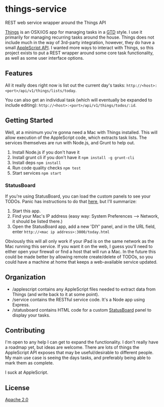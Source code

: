 # things-service
REST web service wrapper around the Things API

[Things](https://culturedcode.com/things/) is an OSX/iOS app for managing tasks in a [GTD](http://gettingthingsdone.com/) style. I use it primarily for managing recurring tasks around the house. Things does not include much in the way of 3rd-party integration, however, they do have a small [AppleScript API](http://downloads.culturedcode.com/things/download/ThingsAppleScriptGuide.pdf). I wanted more ways to interact with Things, so this project exists to put a REST wrapper around some core task functionality, as well as some user interface options.

## Features

All it really does right now is list out the current day's tasks: `http://<host>:<port>/api/v1/things/lists/today`.

You can also get an individual task (which will eventually be expanded to include editing): `http://<host>:<port>/api/v1/things/todos/:id`. 

## Getting Started

Well, at a minimum you're gonna need a Mac with Things installed. This will allow execution of the AppleScript code, which extracts task lists. The services themselves are run with Node.js, and Grunt to help out.

1. Install Node.js if you don't have it
1. Install grunt cli if you don't have it `npm install -g grunt-cli`
1. Install deps `npm install`
1. Run code quality checks `npm test`
1. Start services `npm start`

### StatusBoard

If you're using StatusBoard, you can load the custom panels to see your TODOs.
Panic has instructions to do that [here](https://panic.com/statusboard/docs/diy_tutorial.pdf), but I'll summarize:

1. Start this app.
1. Find your Mac's IP address (easy way: System Preferences --> Network, it should be listed there.)
1. Open the StatusBoard app, add a new 'DIY' panel, and in the URL field, enter `http://<mac ip address>:3000/today.html`

Obviously this will all only work if your iPad is on the same network as the Mac running this service.
If you want it on the web, I guess you'll need to either open your firewall or find a host that will run a Mac.
In the future this could be made better by allowing remote create/delete of TODOs, so you could have a machine at home
that keeps a web-available service updated.

## Organization

* /applescript contains any AppleScript files needed to extract data from Things (and write back to it at some point).
* /service contains the RESTful service code. It's a Node app using Express.
* /statusboard contains HTML code for a custom [StatusBoard](https://panic.com/statusboard/) panel to display your tasks.

## Contributing

I'm open to any help I can get to expand the functionality.
I don't really have a roadmap yet, but ideas are welcome.
There are lots of things the AppleScript API exposes that may be useful/desirable to different people.
My main use case is seeing the days tasks, and preferably being able to mark them as complete.

I suck at AppleScript.

## License
[Apache 2.0](http://www.apache.org/licenses/LICENSE-2.0)
